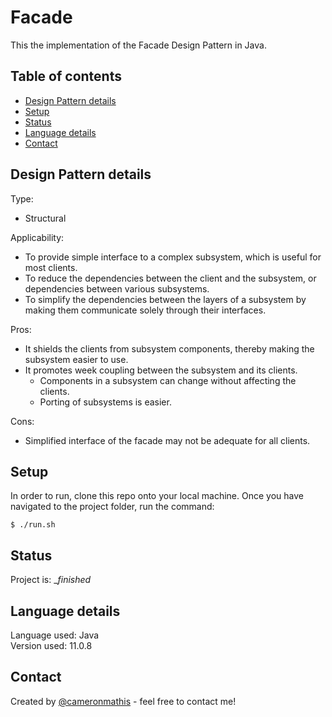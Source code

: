 # Facade
This the implementation of the Facade Design Pattern in Java.

## Table of contents
* [Design Pattern details](#Design-Pattern-details)
* [Setup](#setup)
* [Status](#status)
* [Language details](#Language-details)
* [Contact](#contact)

## Design Pattern details
Type:
* Structural

Applicability:
* To provide simple interface to a complex subsystem, which is useful for most clients.
* To reduce the dependencies between the client and the subsystem, or dependencies between various subsystems.
* To simplify the dependencies between the layers of a subsystem by making them communicate solely through their interfaces.

Pros:
* It shields the clients from subsystem components, thereby making the subsystem easier to use.
* It promotes week coupling between the subsystem and its clients.
	+ Components in a subsystem can change without affecting the clients.
	+ Porting of subsystems is easier.

Cons:
* Simplified interface of the facade may not be adequate for all clients.

## Setup
In order to run, clone this repo onto your local machine. Once you have navigated to the project folder, run the command:

	$ ./run.sh

## Status
Project is: __finished_

## Language details
Language used: Java </br>
Version used: 11.0.8

## Contact
Created by [@cameronmathis](https://github.com/cameronmathis/) - feel free to contact me!